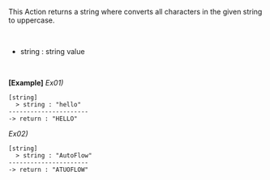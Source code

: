 This Action returns a string where converts all characters in the given string to uppercase.

<br/>

- string : string value

<br/>

**[Example]**
*Ex01)*
```
[string]
  > string : "hello"
----------------------
-> return : "HELLO"
```
*Ex02)*
```
[string]
  > string : "AutoFlow"
----------------------
-> return : "ATUOFLOW"
```
